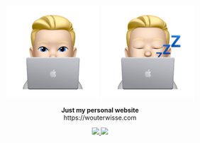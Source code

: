 <div align="center">
   <img width="210" src=".github/assets/memoji-light@2x.png?raw=true#gh-light-mode-only" alt="Memoji">
   <img width="210" src=".github/assets/memoji-dark@2x.png?raw=true#gh-dark-mode-only" alt="Memoji">
</div>


<p align="center">
   <strong>Just my personal website</strong><br>
   https://wouterwisse.com
</p>
<p align="center">
   <a href="https://www.twitter.com/wouterwisse" target="_blank">
      <img src="https://img.shields.io/badge/contact%20-@wouterwisse-blue.svg">
   </a>
   
   <a href="https://themeforest.net/user/pxlsolutions" target="_blank">
      <img src="https://img.shields.io/badge/template by%20-pxlsolutions-green.svg">
   </a>
   
   
</p>
